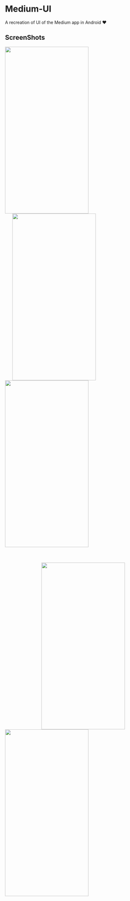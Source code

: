 # Medium-UI
A recreation of UI of the Medium app in Android ❤️


## ScreenShots

<img height=550 width=275 src="https://github.com/usman18/Medium-UI/blob/master/Screenshots/Medium5.JPG"
/><img height=550 width=275 src="https://github.com/usman18/Medium-UI/blob/master/Screenshots/Medium4.JPG" hspace=24
/><img height=550 width=275 src="https://github.com/usman18/Medium-UI/blob/master/Screenshots/Medium3.JPG"
/>
<br><br><br><br>
<img height=550 width=275 src="https://github.com/usman18/Medium-UI/blob/master/Screenshots/Medium2.JPG" hspace=120
/><img height=550 width=275 src="https://github.com/usman18/Medium-UI/blob/master/Screenshots/Medium1.JPG"/>


